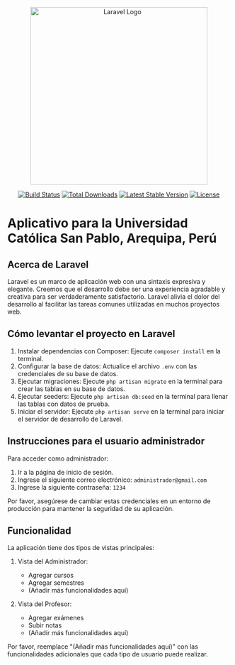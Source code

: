 <p align="center"><a href="https://laravel.com" target="_blank"><img src="https://raw.githubusercontent.com/laravel/art/master/logo-lockup/5%20SVG/2%20CMYK/1%20Full%20Color/laravel-logolockup-cmyk-red.svg" width="400" alt="Laravel Logo"></a></p>

<p align="center">
<a href="https://github.com/laravel/framework/actions"><img src="https://github.com/laravel/framework/workflows/tests/badge.svg" alt="Build Status"></a>
<a href="https://packagist.org/packages/laravel/framework"><img src="https://img.shields.io/packagist/dt/laravel/framework" alt="Total Downloads"></a>
<a href="https://packagist.org/packages/laravel/framework"><img src="https://img.shields.io/packagist/v/laravel/framework" alt="Latest Stable Version"></a>
<a href="https://packagist.org/packages/laravel/framework"><img src="https://img.shields.io/packagist/l/laravel/framework" alt="License"></a>
</p>

# Aplicativo para la Universidad Católica San Pablo, Arequipa, Perú

## Acerca de Laravel

Laravel es un marco de aplicación web con una sintaxis expresiva y elegante. Creemos que el desarrollo debe ser una experiencia agradable y creativa para ser verdaderamente satisfactorio. Laravel alivia el dolor del desarrollo al facilitar las tareas comunes utilizadas en muchos proyectos web.

## Cómo levantar el proyecto en Laravel

1. Instalar dependencias con Composer: Ejecute `composer install` en la terminal.
2. Configurar la base de datos: Actualice el archivo `.env` con las credenciales de su base de datos.
3. Ejecutar migraciones: Ejecute `php artisan migrate` en la terminal para crear las tablas en su base de datos.
4. Ejecutar seeders: Ejecute `php artisan db:seed` en la terminal para llenar las tablas con datos de prueba.
5. Iniciar el servidor: Ejecute `php artisan serve` en la terminal para iniciar el servidor de desarrollo de Laravel.

## Instrucciones para el usuario administrador

Para acceder como administrador:

1. Ir a la página de inicio de sesión.
2. Ingrese el siguiente correo electrónico: `administrador@gmail.com`
3. Ingrese la siguiente contraseña: `1234`

Por favor, asegúrese de cambiar estas credenciales en un entorno de producción para mantener la seguridad de su aplicación.

## Funcionalidad

La aplicación tiene dos tipos de vistas principales:

1. Vista del Administrador: 
    - Agregar cursos
    - Agregar semestres
    - (Añadir más funcionalidades aquí)

2. Vista del Profesor: 
    - Agregar exámenes
    - Subir notas
    - (Añadir más funcionalidades aquí)

Por favor, reemplace "(Añadir más funcionalidades aquí)" con las funcionalidades adicionales que cada tipo de usuario puede realizar.
